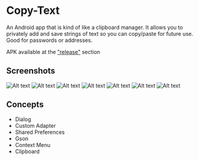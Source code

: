 # Copy-Text

An Android app that is kind of like a clipboard manager. It allows you to privately add and save strings of text so you can copy/paste for future use. Good for passwords or addresses.

APK available at the ["release"](https://github.com/alan-lam/Copy-Text/releases) section

## Screenshots
![Alt text](/pictures/home.png?raw=true)
![Alt text](/pictures/add.png?raw=true)
![Alt text](/pictures/dialog.png?raw=true)
![Alt text](/pictures/edit.png?raw=true)
![Alt text](/pictures/changed.png?raw=true)
![Alt text](/pictures/copied.png?raw=true)
![Alt text](/pictures/context_menu.png?raw=true)

## Concepts
- Dialog
- Custom Adapter
- Shared Preferences
- Gson
- Context Menu
- Clipboard
